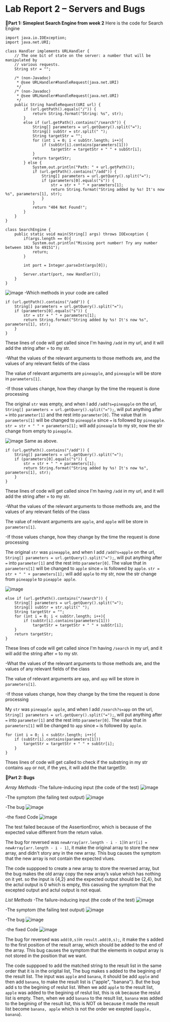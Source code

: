 # Lab Report 2 – Servers and Bugs



**🌟Part 1: Simeplest Search Engine from week 2**
Here is the code for Search Engine
```
import java.io.IOException;
import java.net.URI;

class Handler implements URLHandler {
    // The one bit of state on the server: a number that will be manipulated by
    // various requests.
    String str = "";

    /* (non-Javadoc)
     * @see URLHandler#handleRequest(java.net.URI)
     */
    /* (non-Javadoc)
     * @see URLHandler#handleRequest(java.net.URI)
     */
    public String handleRequest(URI url) {
        if (url.getPath().equals("/")) {
            return String.format("String: %s", str);
        } 
        else if (url.getPath().contains("/search")) {
            String[] parameters = url.getQuery().split("=");
            String[] subStr = str.split(" ");
            String targetStr = "";
            for (int i = 0; i < subStr.length; i++){
                if (subStr[i].contains(parameters[1]))
                    targetStr = targetStr + " " + subStr[i];
            }
            return targetStr;
        } else {
            System.out.println("Path: " + url.getPath());
            if (url.getPath().contains("/add")) {
                String[] parameters = url.getQuery().split("=");
                if (parameters[0].equals("s")) {
                    str = str + " " + parameters[1];
                    return String.format("String added by %s! It's now %s", parameters[1], str);    
                }
            }
            return "404 Not Found!";
        }
    }
}

class SearchEngine {
    public static void main(String[] args) throws IOException {
        if(args.length == 0){
            System.out.println("Missing port number! Try any number between 1024 to 49151");
            return;
        }

        int port = Integer.parseInt(args[0]);

        Server.start(port, new Handler());
    }
}

```

![image](ScreenShotLab2-1.png)
-Which methods in your code are called
```
if (url.getPath().contains("/add")) {
    String[] parameters = url.getQuery().split("=");
    if (parameters[0].equals("s")) {
        str = str + " " + parameters[1];
        return String.format("String added by %s! It's now %s", parameters[1], str);    
    }
}
```
These lines of code will get called since I'm having `/add` in my url, and it will add the string after = to my str.

-What the values of the relevant arguments to those methods are, and the values of any relevant fields of the class

The value of relevant arguments are `pineapple`,  and `pineapple` will be store in `parameters[1]`.

-If those values change, how they change by the time the request is done processing

The original `str` was empty, and when I add `/add?s=pineapple` on the url, `String[] parameters = url.getQuery().split("=");`, will put anything after `=` into `parameter[1]` and the rest into `parameter[0]`. The value that in `parameters[1]` will be changed to `pineapple` since `=` is followed by `pineapple`.  `str = str + " " + parameters[1];` will add `pineaaple` to my str, now the str change from empty to `pieapple`.

![image](ScreenShotLab2-2.png)
Same as above. 
```
if (url.getPath().contains("/add")) {
    String[] parameters = url.getQuery().split("=");
    if (parameters[0].equals("s")) {
        str = str + " " + parameters[1];
        return String.format("String added by %s! It's now %s", parameters[1], str);    
    }
}
```
These lines of code will get called since I'm having `/add` in my url, and it will add the string after = to my str.

-What the values of the relevant arguments to those methods are, and the values of any relevant fields of the class

The value of relevant arguments are `apple`,  and `apple` will be store in `parameters[1]`.

-If those values change, how they change by the time the request is done processing

The original `str` was `pineapple`, and when I add `/add?s=apple` on the url, `String[] parameters = url.getQuery().split("=");`, will put anything after `=` into `parameter[1]` and the rest into `parameter[0]`. The value that in `parameters[1]` will be changed to `apple` since `=` is followed by `apple`.  `str = str + " " + parameters[1];` will add `apple` to my str, now the str change from `pineapple` to `pieapple apple`.




![image](ScreenShotLab2-3.png)
```
else if (url.getPath().contains("/search")) {
    String[] parameters = url.getQuery().split("=");
    String[] subStr = str.split(" ");
    String targetStr = "";
    for (int i = 0; i < subStr.length; i++){
        if (subStr[i].contains(parameters[1]))
            targetStr = targetStr + " " + subStr[i];
    }
    return targetStr;
}
```

These lines of code will get called since I'm having `/search` in my url, and it will add the string after = to my str.

-What the values of the relevant arguments to those methods are, and the values of any relevant fields of the class

The value of relevant arguments are `app`,  and `app` will be store in `parameters[1]`.

-If those values change, how they change by the time the request is done processing

My `str` was `pineapple apple`, and when I add `/search?s=app` on the url, `String[] parameters = url.getQuery().split("=");`, will put anything after `=` into `parameter[1]` and the rest into `parameter[0]`. The value that in `parameters[1]` will be changed to `app` since `=` is followed by `apple`.  

```
for (int i = 0; i < subStr.length; i++){        
    if (subStr[i].contains(parameters[1]))
        targetStr = targetStr + " " + subStr[i];
    }
}
```
Thses lines of code will get called to check if the substring in my str contains `app` or not, if the yes, it will add the that targetStr. 



**🌟Part 2: Bugs**

*Array Methods*
-The failure-inducing input (the code of the test)
![image](ScreenShotLab2-4.png)


-The symptom (the failing test output)
![image](ScreenShotLab2-6.png)

-The bug
![image](ScreenShotLab2-8.png)

-the fixed Code
![image](ScreenShotLab2-7.png)


The test failed because of the AssertionError, which is because of the expected value different from the return value.


The bug for reversed was `newArray[arr.length - i - 1]`in `arr[i] = newArray[arr.length - i - 1]`, it make the original array to store the new array, and didn't story any in the new array.  This bug causes the symptom that the new array is not contain the expected vlues.

The code supppoed to create a new array to store the reversed array, but the bug makes the old array copy the new array’s value which has nothing on it yet. so the input is {4,2} and the expected output should be {2,4}, but the actul output is 0 which is empty, this casusing the symptom that the excepted output and actul output is not equal.



*List Methods*
-The failure-inducing input (the code of the test)
![image](ScreenShotLab2-9.png)


-The symptom (the failing test output)
![image](ScreenShotLab2-10.png)

-The bug
![image](ScreenShotLab2-11.png)

-the fixed Code
![image](ScreenShotLab2-12.png)


The bug for reversed was `add(0,s)`in `result.add(0,s);`, it make the s added to the first position of the result array, which should be added to the end of the array.  This bug causes the symptom that the elements in output array is not stored in the position that we want.

The code supppoed to add the matched string to the result list in the same order that it is in the origital list, The bug makes s added to the begining of the result list. The input was `apple` and `banana`, it should be add `apple` and then add `banana`, to make the result list is {"apple", "banana"}. But the bug add s to the begining of reslut list. When we add `apple` to the result list, `apple` was added to the begining of reslut list, this is ok because the reslut list is empty. Then, when we add `banana` to the result list, `banana` was added to the begining of the result list, this is NOT ok because it made the result list become `banana, apple` which is not the order we exepted (`appple, banana`).










